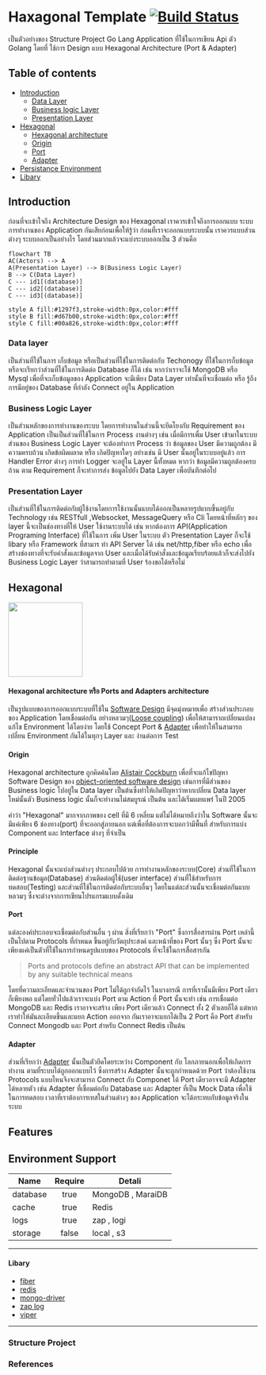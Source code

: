 # **Haxagonal Template** [![Build Status](https://travis-ci.org/joemccann/dillinger.svg?branch=master)](www.google.com)

เป็นตัวอย่างของ Structure Project Go Lang Application ที่ใช้ในการเขียน Api ตัว Golang โดยที่ ใช้การ Design แบบ Hexagonal Architecture (Port & Adapter)

## Table of contents

- [Introduction](#introduction)
  - [Data Layer](#data-layer)
  - [Business logic Layer](#business-logic-layer)
  - [Presentation Layer](#presentation-layer)
- [Hexagonal](#hexagonal)
  - [Hexagonal architecture](#hexagonal-architecture-หรือ-ports-and-adapters-architecture)
  - [Origin](#origin)
  - [Port](#port)
  - [Adapter](#adapter)
- [Persistance Environment](#environment-support)
- [Libary](#libary)

## **Introduction**

ก่อนที่จะเข้าใจถึง Architecture Design ของ Hexagonal เราควรเข้าใจถึงการออกแบบ ระบบการทำงานของ Application กันเสียก่อนเพื่อให้รู้ว่า ก่อนที่เราจะออกแบบระบบนั้น เราควรแบบส่วนต่างๆ ระบบออกเป็นอย่างไร โดยส่วนมากแล้วจะแบ่งระบบออกเป็น 3 ส่วนคือ

```mermaid
flowchart TB
AC(Actors) --> A
A(Presentation Layer) --> B(Business Logic Layer)
B --> C(Data Layer)
C --- id1[(database)]
C --- id2[(database)]
C --- id3[(database)]

style A fill:#1297f3,stroke-width:0px,color:#fff
style B fill:#d67b00,stroke-width:0px,color:#fff
style C fill:#00a826,stroke-width:0px,color:#fff
```

<!-- <h3 style="color:#00a826">Data layer</h3> -->

### **Data layer**

เป็นส่วนที่ใช้ในการ เก็บข้อมูล หรือเป็นส่วนที่ใช้ในการติดต่อกับ Techonogy ที่ใช้ในการก็บข้อมูล หรือจะเรียกว่าส่วนที่ใช้ในการติดต่อ Database ก็ได้ เช่น หากว่าเราจะใช้ MongoDB หรือ Mysql เพื่อที่จะเก็บข้อมูลของ Application จะมีเพียง Data Layer เท่านั้นที่จะเชื่อมต่อ หรือ รู้ถึงการมีอยู่ของ Database ที่กำลัง Connect อยู่ใน Application

<!-- <h3 style="color:#d67b00;margin-top:30px">Business Logic Layer</h3> -->

### **Business Logic Layer**

เป็นส่วนหลักของการทำงานของระบบ โดยการทำงานในส่วนนี้จะยึดโยงกับ Requirement ของ Application เป็นเป็นส่วนที่ใช้ในการ Process งานต่างๆ เช่น เมื่อมีการเพื่ม User เข้ามาในระบบ ส่วนของ Business Logic Layer จะต้องทำการ Process ว่า ข้อมูลของ User มีความถูกต้อง มีความครบถ้วน เกิดข้อผิดผลาด หรือ เกิดปัญหาใดๆ อย่างเช่น มี User นั้นอยู่ในระบบอยู่แล้ว การ Handler Error ต่างๆ การทำ Logger จะอยู่ใน Layer นี้ทั้งหมด หากว่า ข้อมูลมีความถูกต้องครบถ้วน ตาม Requirement ก็จะทำการส่ง ข้อมูลไปยัง Data Layer เพื่อบันทึกต่อไป

<!-- <h3 style="color:#1297f3;margin-top:30px">Presentation Layer</h3> -->

### **Presentation Layer**

เป็นส่วนที่ใช้ในการติดต่อกับผู้ใช้งานโดยการใช้งานนั้นแบบได้ออกเป็นหลายรูปแบบขึ้นอยู่กับ Technology เช่น RESTfull ,Websocket, MessageQuery หรือ Cli โดยหน้าที่หลักๆ ของ layer นี้จะเป็นช่องทางที่ให้ User ใช้งานระบบได้ เช่น หากต้องการ API(Application Programing Interface) ที่ใช้ในการ เพิ่ม User ในระบบ ตัว Presentation Layer ก็จะใช้ libary หรือ Framework ที่สามาร ทำ API Server ได้ เช่น net/http,fiber หรือ echo เพื่อสร้างช่องทางที่จะรับคำสั่งและข้อมูลจาก User และเมื่อได้รับคำสั่งและข้อมูลเรียบร้อยแล้วก็จะส่งไปยัง Business Logic Layer ว่าสามารถทำตามที่ User ร้องขอได้หรือไม่

## **Hexagonal**

<img style="width:150px" src="https://upload.wikimedia.org/wikipedia/commons/thumb/7/75/Hexagonal_Architecture.svg/626px-Hexagonal_Architecture.svg.png"/>

#### **Hexagonal architecture** หรือ **Ports and Adapters architecture**

เป็นรูปแบบของการออกแบบระบบที่ใช้ใน [Software Design](https://en.wikipedia.org/wiki/Software_design) มีจุดมุ่งหมายเพื่อ สร้างส่วนประกอบของ Application โดยเชื่อมต่อกัน อย่างหลวมๆ([Loose coupling](https://en.wikipedia.org/wiki/Loose_coupling)) เพื่อให้สามาราถเปลี่ยนแปลงแก้ไข Environment ได้โดยง่าย โดยใช้ Concept Port & [Adapter](https://en.wikipedia.org/wiki/Adapter_pattern) เพื่อทำให้ในสามารถเปลี่ยน Environment กันได้ในทุกๆ Layer และ ง่านต่อการ Test

#### **Origin**

Hexagonal architecture ถูกคิดค้นโดย [Alistair Cockburn](https://en.wikipedia.org/wiki/Alistair_Cockburn) เพื่อที่จะแก้ไขปัญหา Software Design ของ [object-oriented software design](https://en.wikipedia.org/wiki/Object-oriented_analysis_and_design) เช่นการที่มีส่วนของ Business logic ไปอยู่ใน Data layer เป็นต้นซึ่งทำให้เกิดปัญหาว่าหากเปลี่ยน Data layer ใหม่นั้นตัว Business logic นั้นก็จะทำงานไม่สมบูรณ์ เป็นต้น และได้เริ่มเผยแพร่ ในปี 2005

คำว่า "Hexagonal" มากจากภาพของ cell ที่มี 6 เหลี่ยม แต่ไม่ได้หมายถึงว่าใน Software นั้นจะมีแค่เพียง 6  ช่องทาง(port) ที่จะออกสู่ภายนอก แต่เพื่อที่ต้องการจะบอกว่ามีพื้นที่ สำหรับการแบ่ง Component และ Interface ต่างๆ ที่จำเป็น

#### **Principle**

Hexagonal นั้นจะแบ่งส่วนต่างๆ ประกอบไปด้วย การทำงานหลักของระบบ(Core) ส่วนที่ใช้ในการติดต่อฐานข้อมูล(Database)  ส่วนติดต่อผู้ใช้(user interface) ส่วนที่ใช้สำหรับการทดสอบ(Testing) และส่วนที่ใช้ในการติดต่อกับระบบอื่นๆ โดยในแต่ละส่วนนั้นจะเชื่อมต่อกันแบบหลวมๆ ซื่งจะต่างจากการเขียนโปรแกรมแบบดั้งเดิม

#### **Port**

แต่ละองค์ประกอบจะเชื่อมต่อกับส่วนอื่น ๆ ผ่าน สิ่งที่เรียกว่า "Port" ซึ่งการสื่อสารผ่าน Port เหล่านี้เป็นไปตาม Protocols ที่กำหนด ขึ้นอยู่กับวัตถุประสงค์ และหน้าที่ของ Port นั้นๆ ซึ่ง Port นั้นจะเพียงแค่เป็นตัวที่ใช้ในการกำหนดรูปแบบของ Protocols ที่จะใช้ในการสื่อสารกัน

> Ports and protocols define an abstract API that can be implemented by any suitable technical means

โดยที่ความละเอียดและจำนวนของ Port ไม่ได้ถูกจำกัดไว้ ในบางกรณี การที่เรานั้นมีเพียง Port เดียวก็เพียงพอ แต่โดยทั่วไปแล้วเราจะแบ่ง Port ตาม Action ที่ Port นั้นจะทำ เช่น การเชื่อมต่อ MongoDB และ Redis เราอาจจะสร้าง เพียง Port เดียวแล้ว Connect ทั้ง 2 ตัวเลยก็ได้ แต่หากเราทำให้มันละเอียดขึ้นและแยก Action ออกจาก กันเราอาจะแยกได้เป็น 2 Port คือ Port สำหรับ Connect Mongodb และ Port สำหรับ Connect Redis เป็นต้น



#### **Adapter**
ส่วนที่เรียกว่า [Adapter](https://en.wikipedia.org/wiki/Adapter_pattern) นั้นเป็นตัวยึดโดยระหว่าง Component กับ โลกภายนอกเพื่อให้เกิดการทำงาน ตามที่ระบบได้ถูกออกแบบไว้ ซึ่งการสร้าง Adapter นั้นจะถูกกำหนดด้วย Port ว่าต้องใช้งาน Protocols แบบไหนจึงจะสามารถ Connect กับ Componet ได้ Port เดียวอาจจะมี Adapter ได้หลายตัว เช่น Adapter ที่เชื่อมต่อกับ Database และ Adapter ที่เป็น Mock Data เพื่อใช้ในการทดสอบ เวลาที่เราต้องการเทสในส่วนต่างๆ ของ Application จะได้กระทบกับข้อมูลจริงในระบบ

## **Features**

## **Environment Support**

| Name     | Require | Detali            |
| -------- | :-----: | ----------------- |
| database |  true   | MongoDB , MaraiDB |
| cache    |  true   | Redis             |
| logs     |  true   | zap , logi        |
| storage  |  false  | local , s3        |

---

#### Libary

- [fiber](github.com/gofiber/fiber/v2)
- [redis](github.com/go-redis/redis/v9)
- [mongo-driver](go.mongodb.org/mongo-driver)
- [zap log](go.uber.org/zap)
- [viper](github.com/spf13/viper)

---

### Structure Project

<!-- project
│
└─── core
│    └─── models
│    │    └─── pod.go
│    │    └─── adapter.go
│    │
│    └─── repositories
│    │    └─── pod.go
│    │    └─── adapter.go
│    │
│    └─── services
│         └─── pod.go
│         └─── adapter.go
│
└─── common
│    └─── cache
│    │    └─── pod.go
│    │    └─── adapter.go
│    │
│    └─── logs
│    │    └─── pod.go
│    │    └─── adapter.go
│    │
│    └─── storage
│         └─── pod.go
│         └─── adapter.go
│
└─── handler
│    └─── handler.go
│
└─── middlewares
│    └─── moddleware.go
│
└─── docs
│     └─── docs.go
│     └─── swagger.json
│     └─── swagger.yaml
│
└─── README.md
└─── main.go
└─── go.mod -->


### **References**
